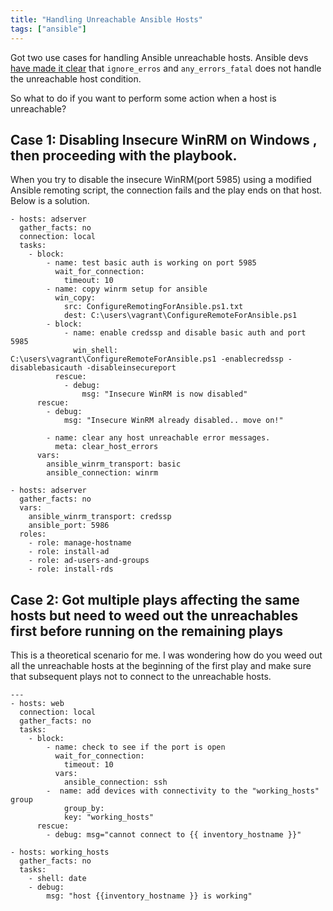 ```yaml
---
title: "Handling Unreachable Ansible Hosts"
tags: ["ansible"]
---
```


Got two use cases for handling Ansible unreachable hosts.  Ansible devs [have made it clear](https://github.com/ansible/ansible/issues/18075) that
``ignore_erros`` and ``any_errors_fatal`` does not handle the unreachable host condition.

So what to do if you want to perform some action when a host is unreachable?

## Case 1: Disabling Insecure WinRM on Windows , then proceeding with the playbook.

When you try to disable the insecure WinRM(port 5985) using a modified Ansible remoting script, the connection fails and the play ends on that host.
Below is a solution.

```
- hosts: adserver
  gather_facts: no
  connection: local
  tasks:
    - block:
        - name: test basic auth is working on port 5985
          wait_for_connection:
            timeout: 10
        - name: copy winrm setup for ansible
          win_copy:
            src: ConfigureRemotingForAnsible.ps1.txt
            dest: C:\users\vagrant\ConfigureRemoteForAnsible.ps1
        - block:
            - name: enable credssp and disable basic auth and port 5985
              win_shell: C:\users\vagrant\ConfigureRemoteForAnsible.ps1 -enablecredssp -disablebasicauth -disableinsecureport
          rescue:
            - debug:
                msg: "Insecure WinRM is now disabled"
      rescue:
        - debug:
            msg: "Insecure WinRM already disabled.. move on!"

        - name: clear any host unreachable error messages.
          meta: clear_host_errors
      vars:
        ansible_winrm_transport: basic
        ansible_connection: winrm

- hosts: adserver
  gather_facts: no
  vars:
    ansible_winrm_transport: credssp
    ansible_port: 5986
  roles:
    - role: manage-hostname
    - role: install-ad
    - role: ad-users-and-groups
    - role: install-rds

```

## Case 2: Got multiple plays affecting the same hosts but need to weed out the unreachables first before running on the remaining plays

This is a theoretical  scenario for me. I was wondering how do you weed out all the unreachable hosts at the beginning
of the first play and make sure that subsequent plays not to connect to the unreachable hosts.

```
---
- hosts: web
  connection: local
  gather_facts: no
  tasks:
    - block:
        - name: check to see if the port is open
          wait_for_connection:
            timeout: 10
          vars:
            ansible_connection: ssh
        -  name: add devices with connectivity to the "working_hosts" group
            group_by:
            key: "working_hosts"
      rescue:
        - debug: msg="cannot connect to {{ inventory_hostname }}"

- hosts: working_hosts
  gather_facts: no
  tasks:
    - shell: date
    - debug:
        msg: "host {{inventory_hostname }} is working"

```
